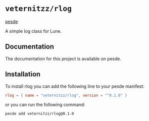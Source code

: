 # ``veternitzz/rlog``
[pesde](https://pesde.dev/packages/veternitzz/rlog/0.1.0/lune)

A simple log class for Lune.

## Documentation

The documentation for this project is available on pesde.

## Installation

To install rlog you can add the following line to your pesde manifest:

```toml
rlog = { name = "veternitzz/rlog", version = "^0.1.0" }
```

or you can run the following command:

```sh
pesde add veternitzz/rlog@0.1.0
```
